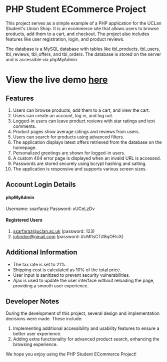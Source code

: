 # PHP Student ECommerce Project

This project serves as a simple example of a PHP application for the UCLan Student's Union Shop. It is an ecommerce site that allows users to browse products, add them to a cart, and checkout. The project also includes features like user registration, login, and product reviews.

The database is a MySQL database with tables like tbl_products, tbl_users, tbl_reviews, tbl_offers, and tbl_orders. The database is stored on the server and is accessible via phpMyAdmin.

# View the live demo [here](https://vesta.uclan.ac.uk/~ssarfaraz/src/pages/index.php)

## Features

1. Users can browse products, add them to a cart, and view the cart.
2. Users can create an account, log in, and log out.
3. Logged-in users can leave product reviews with star ratings and text comments.
4. Product pages show average ratings and reviews from users.
5. Users can search for products using advanced filters.
6. The application displays latest offers retrieved from the database on the homepage.
7. Personalized greetings are shown for logged-in users.
8. A custom 404 error page is displayed when an invalid URL is accessed.
9. Passwords are stored securely using bcrypt hashing and salting.
10. The application is responsive and supports various screen sizes.


## Account Login Details
#### phpMyAdmin
Username: ssarfaraz
Password: xUCeLzDv

#### Registered Users
1. ssarfaraz@uclan.ac.uk (password: 123)
2. johndoe@gmail.com (password: #cMflsCT#8qOFIcX)

## Additional Information

- The tax rate is set to 21%.
- Shipping cost is calculated as 10% of the total price.
- User input is sanitized to prevent security vulnerabilities.
- Ajax is used to update the user interface without reloading the page, providing a smooth user experience.

## Developer Notes

During the development of this project, several design and implementation decisions were made. These include:

1. Implementing additional accessibility and usability features to ensure a better user experience.
2. Adding extra functionality for advanced product search, enhancing the browsing experience.

We hope you enjoy using the PHP Student ECommerce Project!

